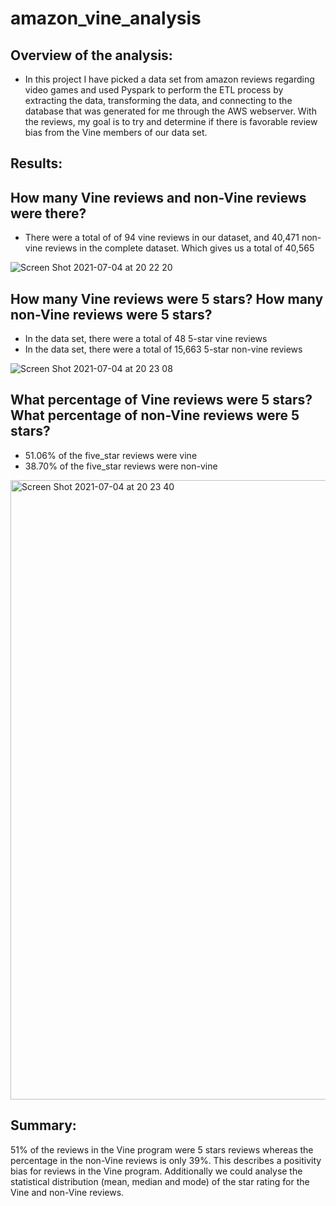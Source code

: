 # amazon_vine_analysis

## Overview of the analysis:
- In this project I have picked a data set from amazon reviews regarding video games and used Pyspark to perform the ETL process by extracting the data, transforming the data, and connecting to the database that was generated for me through the AWS webserver. With the reviews, my goal is to try and determine if there is favorable review bias from the Vine members of our data set.

## Results: 

## How many Vine reviews and non-Vine reviews were there?
- There were a total of of 94 vine reviews in our dataset, and 40,471 non-vine reviews in the complete dataset. Which gives us a total of 40,565

![Screen Shot 2021-07-04 at 20 22 20](https://user-images.githubusercontent.com/79731109/124406210-4d382700-dd06-11eb-930d-2c1915881f68.png)


## How many Vine reviews were 5 stars? How many non-Vine reviews were 5 stars?
- In the data set, there were a total of 48 5-star vine reviews
- In the data set, there were a total of 15,663 5-star non-vine reviews

![Screen Shot 2021-07-04 at 20 23 08](https://user-images.githubusercontent.com/79731109/124406223-532e0800-dd06-11eb-902e-6a16d212153b.png)


## What percentage of Vine reviews were 5 stars? What percentage of non-Vine reviews were 5 stars?
- 51.06% of the five_star reviews were vine
- 38.70% of the five_star reviews were non-vine

<img width="991" alt="Screen Shot 2021-07-04 at 20 23 40" src="https://user-images.githubusercontent.com/79731109/124406576-5b3a7780-dd07-11eb-8043-f24c106a3865.png">



## Summary: 
51% of the reviews in the Vine program were 5 stars reviews whereas the percentage in the non-Vine reviews is only 39%. This describes a positivity bias for reviews in the Vine program.
Additionally we could analyse the statistical distribution (mean, median and mode) of the star rating for the Vine and non-Vine reviews.
